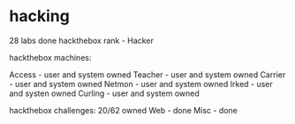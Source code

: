 # hacking


28 labs done
hackthebox rank - Hacker

hackthebox machines:
  
  Access  - user and system owned
  Teacher - user and system owned
  Carrier - user and system owned
  Netmon  - user and system owned
  Irked   - user and systen owned
  Curling - user and system owned

hackthebox challenges:
  20/62 owned
  Web - done
  Misc - done

